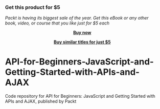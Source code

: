 
### Get this product for $5

<i>Packt is having its biggest sale of the year. Get this eBook or any other book, video, or course that you like just for $5 each</i>


<b><p align='center'>[Buy now](https://packt.link/9781838556570)</p></b>


<b><p align='center'>[Buy similar titles for just $5](https://subscription.packtpub.com/search)</p></b>


# API-for-Beginners-JavaScript-and-Getting-Started-with-APIs-and-AJAX
Code repository for API for Beginners: JavaScript and Getting Started with APIs and AJAX, published by Packt
